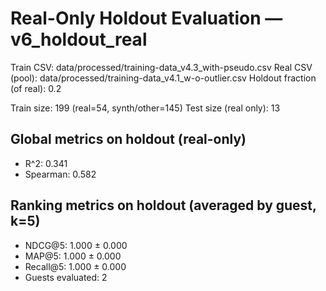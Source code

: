 # Real-Only Holdout Evaluation — v6_holdout_real

Train CSV: data/processed/training-data_v4.3_with-pseudo.csv
Real CSV (pool): data/processed/training-data_v4.1_w-o-outlier.csv
Holdout fraction (of real): 0.2

Train size: 199 (real=54, synth/other=145)
Test size (real only): 13

## Global metrics on holdout (real-only)

- R^2: 0.341
- Spearman: 0.582

## Ranking metrics on holdout (averaged by guest, k=5)

- NDCG@5: 1.000 ± 0.000
- MAP@5: 1.000 ± 0.000
- Recall@5: 1.000 ± 0.000
- Guests evaluated: 2